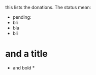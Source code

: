 this lists the donations. The status mean:
- pending:
- bli
- bla
- bli

# and a title
* and bold *
